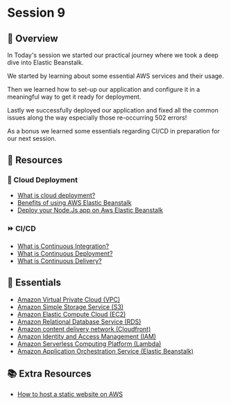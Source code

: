 # Session 9

## 📖 Overview

In Today's session we started our practical journey where we took a deep dive into Elastic Beanstalk.

We started by learning about some essential AWS services and their usage.

Then we learned how to set-up our application and configure it in a meaningful way to get it ready for deployment.

Lastly we successfully deployed our application and fixed all the common issues along the way especially those re-occurring 502 errors!

As a bonus we learned some essentials regarding CI/CD in preparation for our next session.

## 🔗 Resources

### 🚀 Cloud Deployment

- [What is cloud deployment?](https://www.cognizant.com/us/en/glossary/cloud-deployment)
- [Benefits of using AWS Elastic Beanstalk](https://www.awsforbusiness.com/benefits-using-aws-elastic-beanstalk/)
- [Deploy your Node.Js app on Aws Elastic Beanstalk](https://dev.to/drsimplegraffiti/deploy-your-node-js-app-on-aws-elastic-beanstalk-50jj)

### ⏩ CI/CD

- [What is Continuous Integration?](https://www.atlassian.com/continuous-delivery/continuous-integration)
- [What is Continuous Deployment?](https://www.atlassian.com/continuous-delivery/continuous-deployment)
- [What is Continuous Delivery?](https://www.atlassian.com/continuous-delivery)

## 🔗 Essentials

- [Amazon Virtual Private Cloud (VPC)](https://www.simplilearn.com/tutorials/aws-tutorial/aws-vpc)
- [Amazon Simple Storage Service (S3)](https://www.simplilearn.com/tutorials/aws-tutorial/aws-s3)
- [Amazon Elastic Compute Cloud (EC2)](https://www.sumologic.com/insight/what-is-aws-ec2/)
- [Amazon Relational Database Service (RDS)](https://www.integrate.io/blog/amazon-rds-what-is-it-and-how-does-it-work/)
- [Amazon content delivery network (Cloudfront)](https://www.simplilearn.com/tutorials/aws-tutorial/aws-cloudfront)
- [Amazon Identity and Access Management (IAM)](https://www.simplilearn.com/tutorials/aws-tutorial/aws-iam)
- [Amazon Serverless Computing Platform (Lambda)](https://www.guru99.com/aws-lambda-function.html)
- [Amazon Application Orchestration Service (Elastic Beanstalk)](https://www.hava.io/blog/what-is-aws-elastic-beanstalk)

## 📚 Extra Resources

- [How to host a static website on AWS](https://aws.amazon.com/getting-started/hands-on/host-static-website/)
